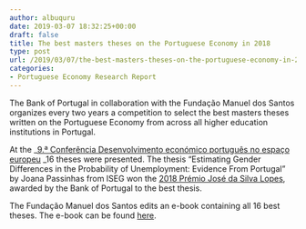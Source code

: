 ```yaml
---
author: albuquru
date: 2019-03-07 18:32:25+00:00
draft: false
title: The best masters theses on the Portuguese Economy in 2018
type: post
url: /2019/03/07/the-best-masters-theses-on-the-portuguese-economy-in-2018/
categories:
- Portuguese Economy Research Report
---
```


The Bank of Portugal in collaboration with the Fundação Manuel dos Santos organizes every two years a competition to select the best masters theses written on the Portuguese Economy from across all higher education institutions in Portugal.

At the _[9.ª Conferência Desenvolvimento económico português no espaço europeu](https://www.bportugal.pt/evento/9a-conferencia-do-banco-de-portugal-desenvolvimento-economico-portugues-no-espaco-europeu) _16 theses were presented. The thesis “Estimating Gender Differences in the Probability of Unemployment: Evidence From Portugal” by Joana Passinhas from ISEG won the [2018 Prémio José da Silva Lopes](https://www.bportugal.pt/comunicado/banco-de-portugal-atribui-premio-jose-da-silva-lopes-para-melhor-tese-de-mestrado-sobre), awarded by the Bank of Portugal to the best thesis.

The Fundação Manuel dos Santos edits an e-book containing all 16 best theses. The e-book can be found [here](https://www.ffms.pt/publicacoes/grupo-estudos/3771/as-melhores-teses-de-economia).
